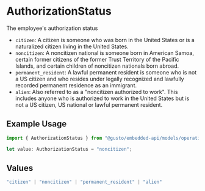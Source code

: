 # AuthorizationStatus

The employee's authorization status

  * `citizen`: A citizen is someone who was born in the United States or is a naturalized citizen living in the United States.
  * `noncitizen`: A noncitizen national is someone born in American Samoa, certain former citizens of the former Trust Territory of the Pacific Islands, and certain children of noncitizen nationals born abroad.
  * `permanent_resident`: A lawful permanent resident is someone who is not a US citizen and who resides under legally recognized and lawfully recorded permanent residence as an immigrant.
  * `alien`: Also referred to as a "noncitizen authorized to work". This includes anyone who is authorized to work in the United States but is not a US citizen, US national or lawful permanent resident.


## Example Usage

```typescript
import { AuthorizationStatus } from "@gusto/embedded-api/models/operations/putv1employeesemployeeidi9authorization.js";

let value: AuthorizationStatus = "noncitizen";
```

## Values

```typescript
"citizen" | "noncitizen" | "permanent_resident" | "alien"
```